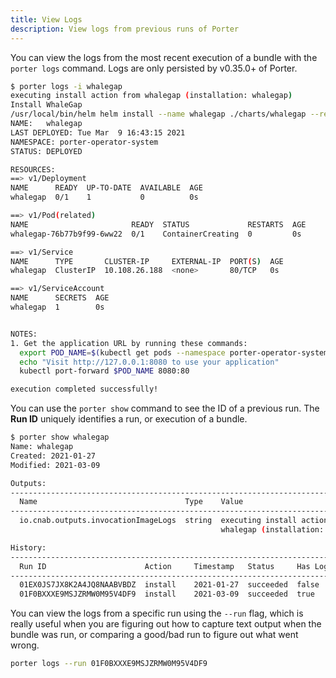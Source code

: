 ```yaml
---
title: View Logs
description: View logs from previous runs of Porter
---
```


You can view the logs from the most recent execution of a bundle with the
`porter logs` command. Logs are only persisted by v0.35.0+ of Porter.

```bash
$ porter logs -i whalegap
executing install action from whalegap (installation: whalegap)
Install WhaleGap
/usr/local/bin/helm helm install --name whalegap ./charts/whalegap --replace --set image.digest=sha256:5cca9dfa8ba540a32537d586651d3918d6f39761cdf4457fbe32c58c36c1defc --set image.repository=carolynvs/trust-demo --set msg=whale hello there!
NAME:   whalegap
LAST DEPLOYED: Tue Mar  9 16:43:15 2021
NAMESPACE: porter-operator-system
STATUS: DEPLOYED

RESOURCES:
==> v1/Deployment
NAME      READY  UP-TO-DATE  AVAILABLE  AGE
whalegap  0/1    1           0          0s

==> v1/Pod(related)
NAME                       READY  STATUS             RESTARTS  AGE
whalegap-76b77b9f99-6ww22  0/1    ContainerCreating  0         0s

==> v1/Service
NAME      TYPE       CLUSTER-IP     EXTERNAL-IP  PORT(S)  AGE
whalegap  ClusterIP  10.108.26.188  <none>       80/TCP   0s

==> v1/ServiceAccount
NAME      SECRETS  AGE
whalegap  1        0s


NOTES:
1. Get the application URL by running these commands:
  export POD_NAME=$(kubectl get pods --namespace porter-operator-system -l "app.kubernetes.io/name=whalegap,app.kubernetes.io/instance=whalegap" -o jsonpath="{.items[0].metadata.name}")
  echo "Visit http://127.0.0.1:8080 to use your application"
  kubectl port-forward $POD_NAME 8080:80

execution completed successfully!
```

You can use the `porter show` command to see the ID of a previous run. The **Run
ID** uniquely identifies a run, or execution of a bundle.

```bash
$ porter show whalegap
Name: whalegap
Created: 2021-01-27
Modified: 2021-03-09

Outputs:
-------------------------------------------------------------------------------
  Name                                 Type    Value
-------------------------------------------------------------------------------
  io.cnab.outputs.invocationImageLogs  string  executing install action from
                                               whalegap (installation: wha...

History:
--------------------------------------------------------------------------
  Run ID                      Action     Timestamp   Status     Has Logs
--------------------------------------------------------------------------
  01EX0JS7JX8K2A4JQ8NAABVBDZ  install    2021-01-27  succeeded  false
  01F0BXXXE9MSJZRMW0M95V4DF9  install    2021-03-09  succeeded  true
```

You can view the logs from a specific run using the `--run` flag, which is
really useful when you are figuring out how to capture text output when the
bundle was run, or comparing a good/bad run to figure out what went wrong.

```bash
porter logs --run 01F0BXXXE9MSJZRMW0M95V4DF9
```
